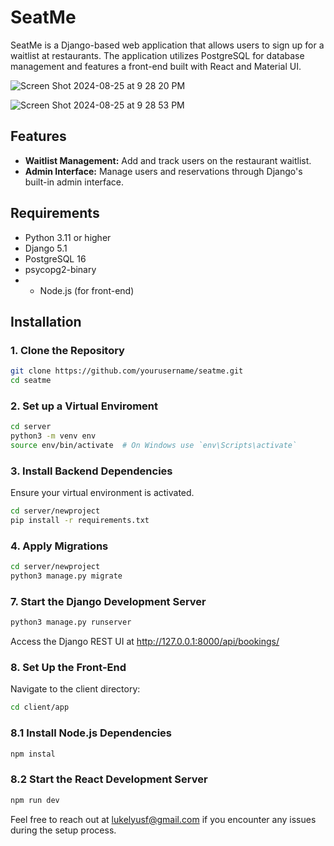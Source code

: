 # SeatMe

SeatMe is a Django-based web application that allows users to sign up for a waitlist at restaurants. The application utilizes PostgreSQL for database management and features a front-end built with React and Material UI.

![Screen Shot 2024-08-25 at 9 28 20 PM](https://github.com/user-attachments/assets/a54f5117-28f7-4f36-bc4e-108114b5f2be)

![Screen Shot 2024-08-25 at 9 28 53 PM](https://github.com/user-attachments/assets/30e3d548-b723-47ff-aa7a-7349f4573193)


## Features

- **Waitlist Management:** Add and track users on the restaurant waitlist.
- **Admin Interface:** Manage users and reservations through Django's built-in admin interface.

## Requirements

- Python 3.11 or higher
- Django 5.1
- PostgreSQL 16
- psycopg2-binary
- - Node.js (for front-end)

## Installation

### 1. Clone the Repository

```bash
git clone https://github.com/yourusername/seatme.git
cd seatme
```

### 2. Set up a Virtual Enviroment

```bash
cd server
python3 -m venv env
source env/bin/activate  # On Windows use `env\Scripts\activate`
```

### 3. Install Backend Dependencies

Ensure your virtual environment is activated.

```bash
cd server/newproject
pip install -r requirements.txt
```

### 4. Apply Migrations

```bash
cd server/newproject
python3 manage.py migrate
```

### 7. Start the Django Development Server

```bash
python3 manage.py runserver
```

Access the Django REST UI at http://127.0.0.1:8000/api/bookings/

### 8. Set Up the Front-End

Navigate to the client directory:

```bash
cd client/app
```

### 8.1 Install Node.js Dependencies

```bash
npm instal
```

### 8.2 Start the React Development Server

```bash
npm run dev
```

Feel free to reach out at lukelyusf@gmail.com if you encounter any issues during the setup process.
